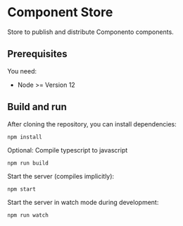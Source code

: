 # Component Store

Store to publish and distribute Componento components.

## Prerequisites

You need:

*  Node >= Version 12

## Build and run

After cloning the repository, you can install dependencies:

    npm install
    
Optional: Compile typescript to javascript

    npm run build
    
Start the server (compiles implicitly):

    npm start
    
Start the server in watch mode during development:

    npm run watch
